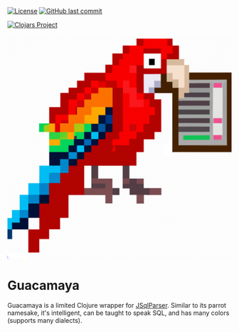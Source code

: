 [![License](https://img.shields.io/badge/license-Eclipse%20Public%20License-blue.svg?style=for-the-badge)](https://raw.githubusercontent.com/metabase/guacamaya/master/LICENSE)
[![GitHub last commit](https://img.shields.io/github/last-commit/metabase/second-date?style=for-the-badge)](https://github.com/metabase/guacamaya/commits/)

[![Clojars Project](https://clojars.org/metabase/guacamaya/latest-version.svg)](https://clojars.org/metabase/guacamaya)

![Guacamaya logo](./assets/logo.png)

# Guacamaya

Guacamaya is a limited Clojure wrapper for
[JSqlParser](https://github.com/JSQLParser/JSqlParser). Similar to its parrot
namesake, it's intelligent, can be taught to speak SQL, and has many colors
(supports many dialects).
